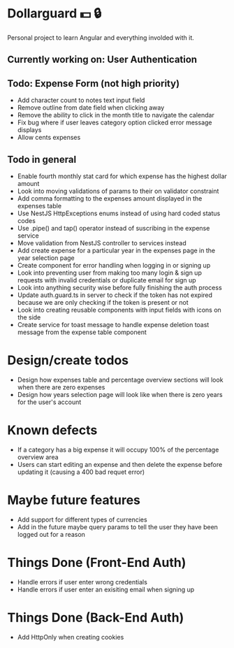 # Dollarguard :dollar: :lock: 

Personal project to learn Angular and everything involded with it.

## Currently working on: User Authentication

## Todo: Expense Form (not high priority)
- Add character count to notes text input field
- Remove outline from date field when clicking away
- Remove the ability to click in the month title to navigate the calendar
- Fix bug where if user leaves category option clicked error message displays
- Allow cents expenses

## Todo in general
- Enable fourth monthly stat card for which expense has the highest dollar amount
- Look into moving validations of params to their on validator constraint
- Add comma formatting to the expenses amount displayed in the expenses table
- Use NestJS HttpExceptions enums instead of using hard coded status codes
- Use .pipe() and tap() operator instead of suscribing in the expense service
- Move validation from NestJS controller to services instead
- Add create expense for a particular year in the expenses page in the year selection page
- Create component for error handling when logging in or signing up
- Look into preventing user from making too many login & sign up requests with invalid credentials or duplicate email for sign up
- Look into anything security wise before fully finishing the auth process
- Update auth.guard.ts in server to check if the token has not expired because we are only checking if the token is present or not
- Look into creating reusable components with input fields with icons on the side
- Create service for toast message to handle expense deletion toast message from the expense table component

# Design/create todos
- Design how expenses table and percentage overview sections will look when there are zero expenses
- Design how years selection page will look like when there is zero years for the user's account

# Known defects
- If a category has a big expense it will occupy 100% of the percentage overview area
- Users can start editing an expense and then delete the expense before updating it (causing a 400 bad requet error)

# Maybe future features
- Add support for different types of currencies
- Add in the future maybe query params to tell the user they have been logged out for a reason

# Things Done (Front-End Auth)
- Handle errors if user enter wrong credentials
- Handle errors if user enter an exisiting email when signing up

# Things Done (Back-End Auth)
- Add HttpOnly when creating cookies